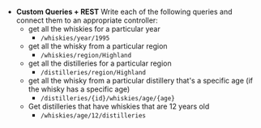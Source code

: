 
* **Custom Queries + REST** Write each of the following queries and connect them to an appropriate controller:
  * get all the whiskies for a particular year
     * `/whiskies/year/1995`
  * get all the whisky from a particular region 
     * `/whiskies/region/Highland`
  * get all the distilleries for a particular region
      * `/distilleries/region/Highland`
  * get all the whisky from a particular distillery that's a specific age (if the whisky has a specific age)
     * `/distilleries/{id}/whiskies/age/{age}`
  * Get distilleries that have whiskies that are 12 years old 
     * `/whiskies/age/12/distilleries`

